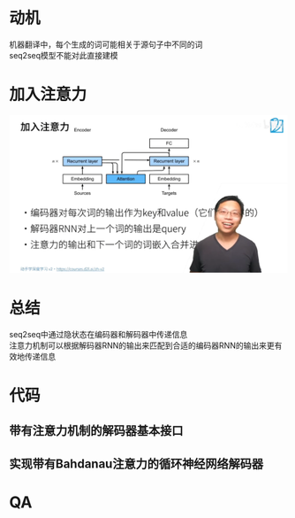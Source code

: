 # 动机
机器翻译中，每个生成的词可能相关于源句子中不同的词   
seq2seq模型不能对此直接建模   
# 加入注意力
![alt text](image-43.png)
# 总结
seq2seq中通过隐状态在编码器和解码器中传递信息   
注意力机制可以根据解码器RNN的输出来匹配到合适的编码器RNN的输出来更有效地传递信息   

# 代码
## 带有注意力机制的解码器基本接口
## 实现带有Bahdanau注意力的循环神经网络解码器

# QA


